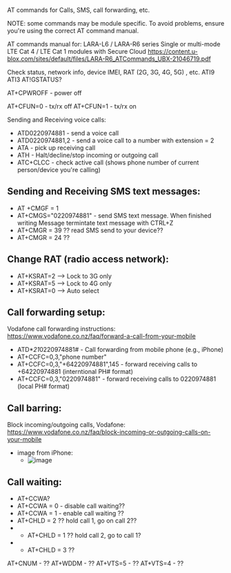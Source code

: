 AT commands for Calls, SMS, call forwarding, etc. 


NOTE: some commands may be module specific. To avoid problems, ensure you're using the correct AT command manual.


AT commands manual for: LARA-L6 / LARA-R6 series Single or multi-mode LTE Cat 4 / LTE Cat 1 modules with Secure Cloud
https://content.u-blox.com/sites/default/files/LARA-R6_ATCommands_UBX-21046719.pdf

Check status, network info, device IMEI, RAT (2G, 3G, 4G, 5G) , etc. 
ATI9
ATI3
AT!GSTATUS?

AT+CPWROFF - power off

AT+CFUN=0 - tx/rx off
AT+CFUN=1 - tx/rx on


Sending and Receiving voice calls:
- ATD0220974881 - send a voice call
- ATD0220974881,2 - send a voice call to a number with extension = 2
- ATA - pick up receiving call
- ATH - Halt/decline/stop incoming or outgoing call
- ATC+CLCC - check active call (shows phone number of current person/device you're calling)


## Sending and Receiving SMS text messages:
- AT +CMGF = 1
- AT+CMGS="0220974881"  - send SMS text message. When finished writing Message termintate text message with CTRL+Z
- AT+CMGR = 39 ?? read SMS send to your device??
- AT+CMGR = 24 ?? 


## Change RAT (radio access network):
- AT+KSRAT=2 --> Lock to 3G only
- AT+KSRAT=5 --> Lock to 4G only
- AT+KSRAT=0 --> Auto select



## Call forwarding setup:
Vodafone call forwarding instructions: https://www.vodafone.co.nz/faq/forward-a-call-from-your-mobile
- ATD\**21*0220974881# - Call forwarding from mobile phone (e.g., iPhone)
- AT+CCFC=0,3,"phone number"
- AT+CCFC=0,3,"+64220974881",145  - forward receiving calls to +64220974881 (interntional PH# format)
- AT+CCFC=0,3,"0220974881" - forward receiving calls to 0220974881 (local PH# format)
 

## Call barring:
Block incoming/outgoing calls, Vodafone: https://www.vodafone.co.nz/faq/block-incoming-or-outgoing-calls-on-your-mobile
- image from iPhone:
  -  ![image](https://user-images.githubusercontent.com/42329930/233904746-02ccc959-e554-4812-afc1-c8fe475b2723.png)


## Call waiting:
- AT+CCWA?
- AT+CCWA = 0 - disable call waiting??
- AT+CCWA = 1 - enable call waiting ?? 
- AT+CHLD = 2 ?? hold call 1, go on call 2??
- - AT+CHLD = 1 ?? hold call 2, go to call 1?
- - AT+CHLD = 3 ??



AT+CNUM - ??
AT+WDDM - ??
AT+VTS=5 - ??
AT+VTS=4 - ??








